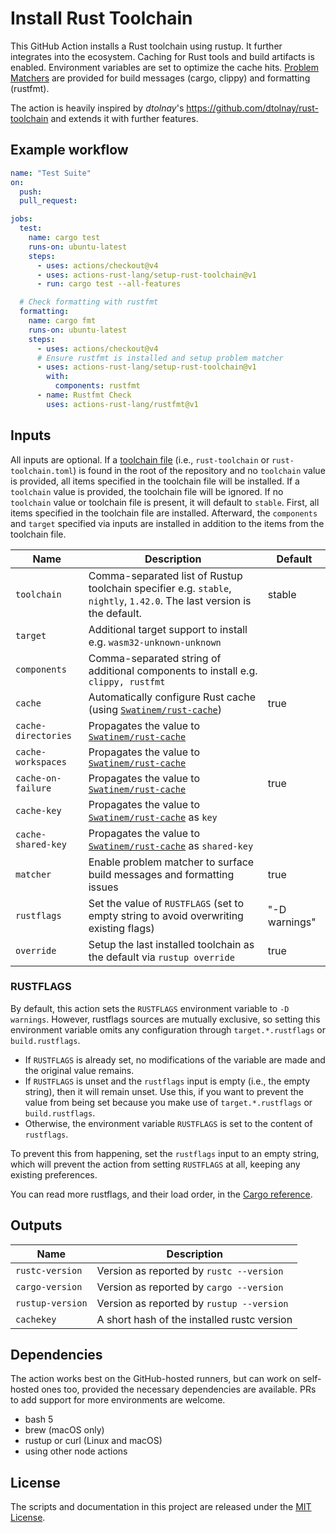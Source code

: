 # Install Rust Toolchain

This GitHub Action installs a Rust toolchain using rustup.
It further integrates into the ecosystem.
Caching for Rust tools and build artifacts is enabled.
Environment variables are set to optimize the cache hits.
[Problem Matchers] are provided for build messages (cargo, clippy) and formatting (rustfmt).

The action is heavily inspired by *dtolnay*'s <https://github.com/dtolnay/rust-toolchain> and extends it with further features.

## Example workflow

```yaml
name: "Test Suite"
on:
  push:
  pull_request:

jobs:
  test:
    name: cargo test
    runs-on: ubuntu-latest
    steps:
      - uses: actions/checkout@v4
      - uses: actions-rust-lang/setup-rust-toolchain@v1
      - run: cargo test --all-features

  # Check formatting with rustfmt
  formatting:
    name: cargo fmt
    runs-on: ubuntu-latest
    steps:
      - uses: actions/checkout@v4
      # Ensure rustfmt is installed and setup problem matcher
      - uses: actions-rust-lang/setup-rust-toolchain@v1
        with:
          components: rustfmt
      - name: Rustfmt Check
        uses: actions-rust-lang/rustfmt@v1
```

## Inputs

All inputs are optional.
If a [toolchain file](https://rust-lang.github.io/rustup/overrides.html#the-toolchain-file) (i.e., `rust-toolchain` or `rust-toolchain.toml`) is found in the root of the repository and no `toolchain` value is provided, all items specified in the toolchain file will be installed.
If a `toolchain` value is provided, the toolchain file will be ignored.
If no `toolchain` value or toolchain file is present, it will default to `stable`.
First, all items specified in the toolchain file are installed.
Afterward, the `components` and `target` specified via inputs are installed in addition to the items from the toolchain file.

| Name                | Description                                                                                                              | Default       |
| ------------------- | ------------------------------------------------------------------------------------------------------------------------ | ------------- |
| `toolchain`         | Comma-separated list of Rustup toolchain specifier e.g. `stable`, `nightly`, `1.42.0`.  The last version is the default. | stable        |
| `target`            | Additional target support to install e.g. `wasm32-unknown-unknown`                                                       |               |
| `components`        | Comma-separated string of additional components to install e.g. `clippy, rustfmt`                                        |               |
| `cache`             | Automatically configure Rust cache (using [`Swatinem/rust-cache`])                                                       | true          |
| `cache-directories` | Propagates the value to [`Swatinem/rust-cache`]                                                                          |               |
| `cache-workspaces`  | Propagates the value to [`Swatinem/rust-cache`]                                                                          |               |
| `cache-on-failure`  | Propagates the value to [`Swatinem/rust-cache`]                                                                          | true          |
| `cache-key`         | Propagates the value to [`Swatinem/rust-cache`] as `key`                                                                 |               |
| `cache-shared-key`  | Propagates the value to [`Swatinem/rust-cache`] as `shared-key`                                                          |               |
| `matcher`           | Enable problem matcher to surface build messages and formatting issues                                                   | true          |
| `rustflags`         | Set the value of `RUSTFLAGS` (set to empty string to avoid overwriting existing flags)                                   | "-D warnings" |
| `override`          | Setup the last installed toolchain as the default via `rustup override`                                                  | true          |

[`Swatinem/rust-cache`]: https://github.com/Swatinem/rust-cache

### RUSTFLAGS

By default, this action sets the `RUSTFLAGS` environment variable to `-D warnings`.
However, rustflags sources are mutually exclusive, so setting this environment variable omits any configuration through `target.*.rustflags` or `build.rustflags`.

* If `RUSTFLAGS` is already set, no modifications of the variable are made and the original value remains.
* If `RUSTFLAGS` is unset and the `rustflags` input is empty (i.e., the empty string), then it will remain unset.
    Use this, if you want to prevent the value from being set because you make use of `target.*.rustflags` or `build.rustflags`.
* Otherwise, the environment variable `RUSTFLAGS` is set to the content of `rustflags`.

To prevent this from happening, set the `rustflags` input to an empty string, which will
prevent the action from setting `RUSTFLAGS` at all, keeping any existing preferences.

You can read more rustflags, and their load order, in the [Cargo reference].

## Outputs

| Name             | Description                                 |
| ---------------- | ------------------------------------------- |
| `rustc-version`  | Version as reported by `rustc --version`    |
| `cargo-version`  | Version as reported by `cargo --version`    |
| `rustup-version` | Version as reported by `rustup --version`   |
| `cachekey`       | A short hash of the installed rustc version |

## Dependencies

The action works best on the GitHub-hosted runners, but can work on self-hosted ones too, provided the necessary dependencies are available.
PRs to add support for more environments are welcome.

* bash 5
* brew (macOS only)
* rustup or curl (Linux and macOS)
* using other node actions

## License

The scripts and documentation in this project are released under the [MIT
License].

[MIT License]: LICENSE
[Problem Matchers]: https://github.com/actions/toolkit/blob/main/docs/problem-matchers.md
[Cargo reference]: https://doc.rust-lang.org/cargo/reference/config.html?highlight=unknown#buildrustflags
